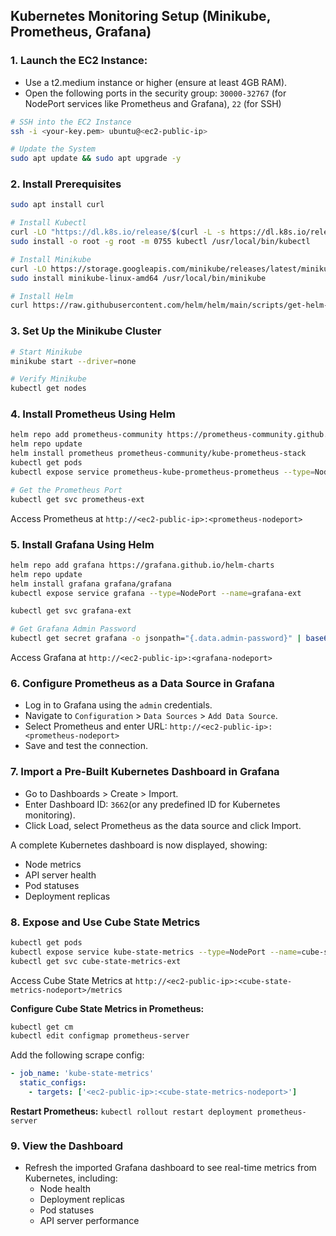 ## Kubernetes Monitoring Setup (Minikube, Prometheus, Grafana)

### 1. Launch the EC2 Instance:
- Use a t2.medium instance or higher (ensure at least 4GB RAM).
- Open the following ports in the security group: `30000-32767` (for NodePort services like Prometheus and Grafana), `22` (for SSH)

```bash
# SSH into the EC2 Instance
ssh -i <your-key.pem> ubuntu@<ec2-public-ip>

# Update the System
sudo apt update && sudo apt upgrade -y
```

### 2. Install Prerequisites
```bash
sudo apt install curl

# Install Kubectl
curl -LO "https://dl.k8s.io/release/$(curl -L -s https://dl.k8s.io/release/stable.txt)/bin/linux/amd64/kubectl"
sudo install -o root -g root -m 0755 kubectl /usr/local/bin/kubectl

# Install Minikube
curl -LO https://storage.googleapis.com/minikube/releases/latest/minikube-linux-amd64
sudo install minikube-linux-amd64 /usr/local/bin/minikube

# Install Helm
curl https://raw.githubusercontent.com/helm/helm/main/scripts/get-helm-3 | bash
```

### 3. Set Up the Minikube Cluster
```bash
# Start Minikube
minikube start --driver=none

# Verify Minikube
kubectl get nodes
```

### 4. Install Prometheus Using Helm
```bash
helm repo add prometheus-community https://prometheus-community.github.io/helm-charts
helm repo update
helm install prometheus prometheus-community/kube-prometheus-stack
kubectl get pods
kubectl expose service prometheus-kube-prometheus-prometheus --type=NodePort --name=prometheus-ext

# Get the Prometheus Port
kubectl get svc prometheus-ext
```
Access Prometheus at `http://<ec2-public-ip>:<prometheus-nodeport>`

### 5. Install Grafana Using Helm
```bash
helm repo add grafana https://grafana.github.io/helm-charts
helm repo update
helm install grafana grafana/grafana
kubectl expose service grafana --type=NodePort --name=grafana-ext

kubectl get svc grafana-ext

# Get Grafana Admin Password
kubectl get secret grafana -o jsonpath="{.data.admin-password}" | base64 --decode
```
Access Grafana at `http://<ec2-public-ip>:<grafana-nodeport>`

### 6. Configure Prometheus as a Data Source in Grafana
- Log in to Grafana using the `admin` credentials.
- Navigate to `Configuration` > `Data Sources` > `Add Data Source`.
- Select Prometheus and enter URL: `http://<ec2-public-ip>:<prometheus-nodeport>`
- Save and test the connection.

### 7. Import a Pre-Built Kubernetes Dashboard in Grafana
- Go to Dashboards > Create > Import.
- Enter Dashboard ID: `3662`(or any predefined ID for Kubernetes monitoring).
- Click Load, select Prometheus as the data source and click Import.

A complete Kubernetes dashboard is now displayed, showing:
- Node metrics
- API server health
- Pod statuses
- Deployment replicas

### 8. Expose and Use Cube State Metrics
```bash
kubectl get pods
kubectl expose service kube-state-metrics --type=NodePort --name=cube-state-metrics-ext
kubectl get svc cube-state-metrics-ext
```
Access Cube State Metrics at `http://<ec2-public-ip>:<cube-state-metrics-nodeport>/metrics`

**Configure Cube State Metrics in Prometheus:**
```bash
kubectl get cm
kubectl edit configmap prometheus-server
```

Add the following scrape config:
```yaml
- job_name: 'kube-state-metrics'
  static_configs:
    - targets: ['<ec2-public-ip>:<cube-state-metrics-nodeport>']
```

**Restart Prometheus:**
`kubectl rollout restart deployment prometheus-server`

### 9. View the Dashboard
- Refresh the imported Grafana dashboard to see real-time metrics from Kubernetes, including:
  - Node health
  - Deployment replicas
  - Pod statuses
  - API server performance





